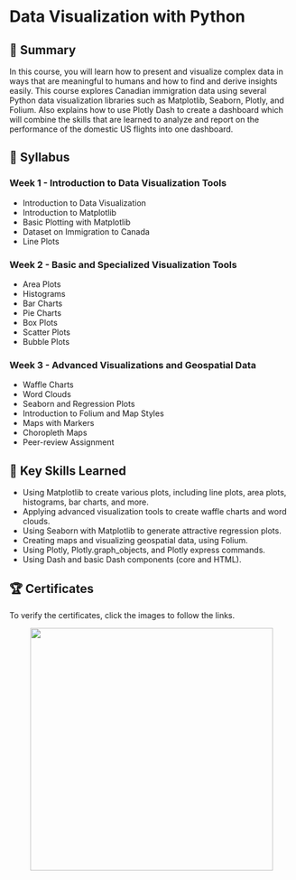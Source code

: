 # Data Visualization with Python

## 📄 Summary 
In this course, you will learn how to present and visualize complex data in ways that are meaningful to humans and how to find and derive insights easily. This course explores Canadian immigration data using several Python data visualization libraries such as Matplotlib, Seaborn, Plotly, and Folium. Also explains how to use Plotly Dash to create a dashboard which will combine the skills that are learned to analyze and report on the performance of the domestic US flights into one dashboard.

## 📑 Syllabus 
### Week 1 - Introduction to Data Visualization Tools
- Introduction to Data Visualization
- Introduction to Matplotlib
- Basic Plotting with Matplotlib
- Dataset on Immigration to Canada
- Line Plots

### Week 2 - Basic and Specialized Visualization Tools
- Area Plots
- Histograms
- Bar Charts
- Pie Charts
- Box Plots
- Scatter Plots
- Bubble Plots


### Week 3 - Advanced Visualizations and Geospatial Data
- Waffle Charts
- Word Clouds
- Seaborn and Regression Plots
- Introduction to Folium and Map Styles
- Maps with Markers
- Choropleth Maps
- Peer-review Assignment

## 🔑 Key Skills Learned 
- Using Matplotlib to create various plots, including line plots, area plots, histograms, bar charts, and more.
- Applying advanced visualization tools to create waffle charts and word clouds.
- Using Seaborn with Matplotlib to generate attractive regression plots.
- Creating maps and visualizing geospatial data, using Folium.
- Using Plotly, Plotly.graph_objects, and Plotly express commands.
- Using Dash and basic Dash components (core and HTML).

## 🏆 Certificates 
To verify the certificates, click the images to follow the links.

<p align="middle">
  <a href="https://coursera.org/share/8e8129c8114e278cb8d2560a1ad14f94"><img src="https://user-images.githubusercontent.com/69879612/202906583-3375e09a-5da4-4e8d-9d95-861f70c02997.png" height="430"></a>
</p>
